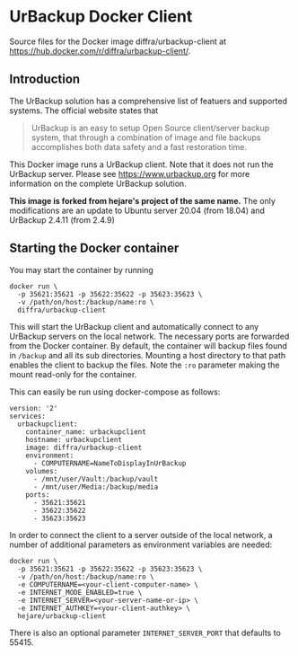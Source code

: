 # UrBackup Docker Client
Source files for the Docker image diffra/urbackup-client at https://hub.docker.com/r/diffra/urbackup-client/.

## Introduction
The UrBackup solution has a comprehensive list of featuers and supported systems. The official website states that 

> UrBackup is an easy to setup Open Source client/server backup system, that through a combination of image and file backups accomplishes both data safety and a fast restoration time.

This Docker image runs a UrBackup client. Note that it does not run the UrBackup server. Please see https://www.urbackup.org for more information on the complete UrBackup solution.

**This image is forked from hejare's project of the same name.** The only modifications are an update to Ubuntu server 20.04 (from 18.04) and UrBackup 2.4.11 (from 2.4.9)

## Starting the Docker container
You may start the container by running

```
docker run \
  -p 35621:35621 -p 35622:35622 -p 35623:35623 \
  -v /path/on/host:/backup/name:ro \
  diffra/urbackup-client
```

This will start the UrBackup client and automatically connect to any UrBackup servers on the local network. The necessary ports are forwarded from the Docker container. By default, the container will backup files found in ```/backup``` and all its sub directories. Mounting a host directory to that path enables the client to backup the files. Note the ```:ro``` parameter making the mount read-only for the container. 


This can easily be run using docker-compose as follows:

```
version: '2'
services:
  urbackupclient:
    container_name: urbackupclient
    hostname: urbackupclient
    image: diffra/urbackup-client
    environment:
      - COMPUTERNAME=NameToDisplayInUrBackup
    volumes:
      - /mnt/user/Vault:/backup/vault
      - /mnt/user/Media:/backup/media
    ports:
      - 35621:35621
      - 35622:35622
      - 35623:35623
```


In order to connect the client to a server outside of the local network, a number of additional parameters as environment variables are needed:

```
docker run \
  -p 35621:35621 -p 35622:35622 -p 35623:35623 \
  -v /path/on/host:/backup/name:ro \
  -e COMPUTERNAME=<your-client-computer-name> \
  -e INTERNET_MODE_ENABLED=true \
  -e INTERNET_SERVER=<your-server-name-or-ip> \
  -e INTERNET_AUTHKEY=<your-client-authkey> \
  hejare/urbackup-client
```

There is also an optional parameter ```INTERNET_SERVER_PORT``` that defaults to 55415.
